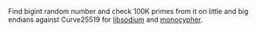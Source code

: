 Find bigint random number and check 100K primes from it on little and big endians against Curve25519 for [libsodium](https://github.com/jedisct1/libsodium)
and [monocypher](https://github.com/LoupVaillant/Monocypher).
